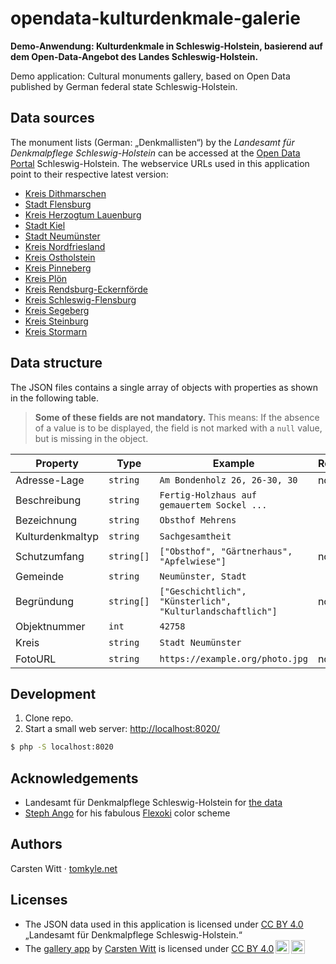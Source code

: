# opendata-kulturdenkmale-galerie
**Demo-Anwendung: Kulturdenkmale in Schleswig-Holstein, basierend auf dem Open-Data-Angebot des Landes Schleswig-Holstein.** 

Demo application: Cultural monuments gallery, based on Open Data published by German federal state Schleswig-Holstein.

## Data sources

The monument lists (German: „Denkmallisten“) by the *Landesamt für Denkmalpflege Schleswig-Holstein* can be accessed at the [Open Data Portal](https://opendata.schleswig-holstein.de/organization/landesamt-fur-denkmalpflege) Schleswig-Holstein. The webservice URLs used in this application point to their respective latest version:

- [Kreis Dithmarschen](https://opendata.schleswig-holstein.de/collection/denkmalliste-dithmarschen/aktuell.json)
- [Stadt Flensburg](https://opendata.schleswig-holstein.de/collection/denkmalliste-flensburg/aktuell.json)
- [Kreis Herzogtum Lauenburg](https://opendata.schleswig-holstein.de/collection/denkmalliste-herzogtum-lauenburg/aktuell.json)
- [Stadt Kiel](https://opendata.schleswig-holstein.de/collection/denkmalliste-kiel/aktuell.json)
- [Stadt Neumünster](https://opendata.schleswig-holstein.de/collection/denkmalliste-neumuenster/aktuell.json)
- [Kreis Nordfriesland](https://opendata.schleswig-holstein.de/collection/denkmalliste-nordfriesland/aktuell.json)
- [Kreis Ostholstein](https://opendata.schleswig-holstein.de/collection/denkmalliste-ostholstein/aktuell.json)
- [Kreis Pinneberg](https://opendata.schleswig-holstein.de/collection/denkmalliste-pinneberg/aktuell.json)
- [Kreis Plön](https://opendata.schleswig-holstein.de/collection/denkmalliste-ploen/aktuell.json)
- [Kreis Rendsburg-Eckernförde](https://opendata.schleswig-holstein.de/collection/denkmalliste-rendsburg-eckernfoerde/aktuell.json)
- [Kreis Schleswig-Flensburg](https://opendata.schleswig-holstein.de/collection/denkmalliste-schleswig-flensburg/aktuell.json)
- [Kreis Segeberg](https://opendata.schleswig-holstein.de/collection/denkmalliste-segeberg/aktuell.json)
- [Kreis Steinburg](https://opendata.schleswig-holstein.de/collection/denkmalliste-steinburg/aktuell.json)
- [Kreis Stormarn](https://opendata.schleswig-holstein.de/collection/denkmalliste-stormarn/aktuell.json)

## Data structure

The JSON files contains a single array of objects with properties as shown in the following table. 

> **Some of these fields are not mandatory.** This means: If the absence of a value is to be displayed, the field is not marked with a `null` value, but is missing in the object.

| Property         | Type       | Example                                                    | Required |
| ---------------- | ---------- | ---------------------------------------------------------- | -------- |
| Adresse-Lage     | `string`   | `Am Bondenholz 26, 26-30, 30`                              | no       |
| Beschreibung     | `string`   | `Fertig-Holzhaus auf gemauertem Sockel ...`                |          |
| Bezeichnung      | `string`   | `Obsthof Mehrens`                                          |          |
| Kulturdenkmaltyp | `string`   | `Sachgesamtheit`                                           |          |
| Schutzumfang     | `string[]` | `["Obsthof", "Gärtnerhaus", "Apfelwiese"]`                 | no       |
| Gemeinde         | `string`   | `Neumünster, Stadt`                                        |          |
| Begründung       | `string[]` | `["Geschichtlich", "Künsterlich", "Kulturlandschaftlich"]` | no       |
| Objektnummer     | `int`      | `42758`                                                    |          |
| Kreis            | `string`   | `Stadt Neumünster`                                         |          |
| FotoURL          | `string`   | `https://example.org/photo.jpg`                            | no       |

## Development

1. Clone repo. 
2. Start a small web server: [http://localhost:8020/](http://localhost:8020/)

```bash
$ php -S localhost:8020
```

## Acknowledgements

- Landesamt für Denkmalpflege Schleswig-Holstein for [the data](https://opendata.schleswig-holstein.de/organization/landesamt-fur-denkmalpflege)
- [Steph Ango](https://stephango.com/) for his fabulous [Flexoki](https://stephango.com/flexoki) color scheme

## Authors

Carsten Witt · [tomkyle.net](https://tomkyle.net)

## Licenses

<ul>
  <li xmlns:cc="http://creativecommons.org/ns#" xmlns:dct="http://purl.org/dc/terms/">The JSON data used in this application is licensed under <a href="https://creativecommons.org/licenses/by/4.0/">CC BY 4.0</a> „Landesamt für Denkmalpflege Schleswig-Holstein.“</li>
  <li>The <a property="dct:title" rel="cc:attributionURL" href="https://tomkyle.github.io/opendata-kulturdenkmale-galerie/">gallery app</a> by <a rel="cc:attributionURL dct:creator" property="cc:attributionName" href="https://tomkyle.net">Carsten Witt</a> is licensed under <a href="https://creativecommons.org/licenses/by/4.0/?ref=chooser-v1" target="_blank" rel="license noopener noreferrer" style="display:inline-block;">CC BY 4.0<img style="height:22px!important;margin-left:3px;vertical-align:text-bottom;" src="https://mirrors.creativecommons.org/presskit/icons/cc.svg?ref=chooser-v1" alt=""><img style="height:22px!important;margin-left:3px;vertical-align:text-bottom;" src="https://mirrors.creativecommons.org/presskit/icons/by.svg?ref=chooser-v1" alt=""></a></li></ul> 
